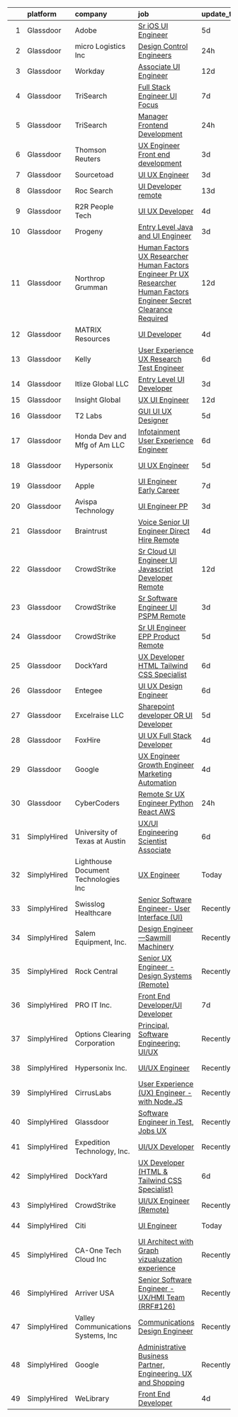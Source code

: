 

|    | platform    | company                              | job                                                                                                                                                                                                                                                                                                                                                                                                                                                                                                                                                                                                                                                                                                                                                                                                                                                                                                                                                                                                                                                                                                                                                                                                                                                                                                                                                                                                                                                                                                                                                                                                 | update_time   | location                |
|---:|:------------|:-------------------------------------|:----------------------------------------------------------------------------------------------------------------------------------------------------------------------------------------------------------------------------------------------------------------------------------------------------------------------------------------------------------------------------------------------------------------------------------------------------------------------------------------------------------------------------------------------------------------------------------------------------------------------------------------------------------------------------------------------------------------------------------------------------------------------------------------------------------------------------------------------------------------------------------------------------------------------------------------------------------------------------------------------------------------------------------------------------------------------------------------------------------------------------------------------------------------------------------------------------------------------------------------------------------------------------------------------------------------------------------------------------------------------------------------------------------------------------------------------------------------------------------------------------------------------------------------------------------------------------------------------------|:--------------|:------------------------|
|  1 | Glassdoor   | Adobe                                | [Sr  iOS UI Engineer](https://www.glassdoor.com/partner/jobListing.htm?pos=120&ao=1136043&s=58&guid=0000018160fc4d959c7288fb786bbc87&src=GD_JOB_AD&t=SR&vt=w&cs=1_5a54b109&cb=1655189557061&jobListingId=1007926872533&jrtk=3-0-1g5gfojeh2gpt001-1g5gfojf4ii0u800-07d2c50e997acb2a-)                                                                                                                                                                                                                                                                                                                                                                                                                                                                                                                                                                                                                                                                                                                                                                                                                                                                                                                                                                                                                                                                                                                                                                                                                                                                                                                | 5d            | New York, NY            |
|  2 | Glassdoor   | micro Logistics Inc                  | [Design Control Engineers](https://www.glassdoor.com/partner/jobListing.htm?pos=101&ao=1110586&s=58&guid=0000018160fc4d959c7288fb786bbc87&src=GD_JOB_AD&t=SR&vt=w&ea=1&cs=1_61446b69&cb=1655189557058&jobListingId=1007936249703&cpc=8192C26A3A55C10B&jrtk=3-0-1g5gfojeh2gpt001-1g5gfojf4ii0u800-dea577491954077f--6NYlbfkN0CB1tmP7rfbaHtYFmPjg1Xv8BJr6DUbyz0HQmM4H563AjxRjcRiypFGSe8ZRIZha4xbFiX9m5V6Uc8aR381850PZF4orliytMWPCpoLOoG1KprzfHw_-ZpSa1O8tnnybZ1lZ6Dd2ETRaeEe7AI6utxR3Q5EnguFf53Daahs97kJanzl0CeWgQAC3YlOqYINRN-j2x0LSakwQ9VNog2nLnDlKxA8FHyRGsPPh1H76uxwDvEg2cVL5Pw2xLqsEA2APHb-M5ibVTI9TTf5tPjQzWIrQnw0i4iZ0x7j5182Jl5QydZ9NTeN8EdSpmILiU5I106FAZV4mz7435OOc4LPU7Ed3eoFmIp0PTjedpNt84KQtGn8C5MUQhAGNPn3Pu-qmiwwiHqFnZ6Z33hJ50GCcYZHXUsAtjSgLypTFYxgKlCtJAJTabCz7Qi-JOraxjuz3o9bgY03HU3DmpfjxicfhnvFJlmv4tmfx9b_FwRW7yYbYaU1FCPClDy9uv8Rsuuy8Sja_PKqGFOwcw%3D%3D)                                                                                                                                                                                                                                                                                                                                                                                                                                                                                                                                                                                                                                                                                                                     | 24h           | Fairfax, VA             |
|  3 | Glassdoor   | Workday                              | [Associate UI Engineer](https://www.glassdoor.com/partner/jobListing.htm?pos=124&ao=1136043&s=58&guid=0000018160fc4d959c7288fb786bbc87&src=GD_JOB_AD&t=SR&vt=w&cs=1_80d6b2d3&cb=1655189557061&jobListingId=1007910410949&jrtk=3-0-1g5gfojeh2gpt001-1g5gfojf4ii0u800-28c461aede8e6e75-)                                                                                                                                                                                                                                                                                                                                                                                                                                                                                                                                                                                                                                                                                                                                                                                                                                                                                                                                                                                                                                                                                                                                                                                                                                                                                                              | 12d           | Pleasanton, CA          |
|  4 | Glassdoor   | TriSearch                            | [Full Stack Engineer UI Focus](https://www.glassdoor.com/partner/jobListing.htm?pos=114&ao=1110586&s=58&guid=0000018160fc4d959c7288fb786bbc87&src=GD_JOB_AD&t=SR&vt=w&ea=1&cs=1_635dff35&cb=1655189557060&jobListingId=1007920946132&cpc=3DB599BF2F4828F0&jrtk=3-0-1g5gfojeh2gpt001-1g5gfojf4ii0u800-08ab6f65b9edd5e1--6NYlbfkN0DJ41dufiW9-_d3VmOZHcpuez4e0Bu4X9T9KlT8_BkKDTCpIQbqk84Vut8YIlTyJcO8Cmwm7bSDlcUohn_HUGxm78kTuw6Mgcf4GibuEiEbg-v6XGgkcZU3dsQm0N1Tn5_MZ-Zgg35P18-ZIOoDr16b1NweHI1J4e-qzJckstFdHns32_8iyphje82oNka7-M7kibiHTqJxfWFp7Yb-TD17fYXwJsBMyEnf-1qmKtAMV7Ax0P2FrUoD5UTelb6D3kK2477DpIfW6qAGlltfNPa7w_DGLJP9Eji8Ytf8vsENQJtKexSx-Xaaik-OAdkrMjVHKxpszJquCVzx9JLvIMUjJWRTNMjFn_IqW07VdX4I3Wtywy0BSqsfZP66cMnHhZj6j97qAqVGAh7XZvXTcWefN8BnHyMn9Bp5GwrdwhOR9gaqjTdzz3cHg2PHoLwhvCugE0igvQ04cyit2eC-qz5dsy_ioJlI5kuwHfmG0hi5_zbgS4pC7ymLw76UVSVicnUwj_R4hdHmabixj-Yr3tZr)                                                                                                                                                                                                                                                                                                                                                                                                                                                                                                                                                                                                                                                                                                             | 7d            | Denver, CO              |
|  5 | Glassdoor   | TriSearch                            | [Manager  Frontend Development](https://www.glassdoor.com/partner/jobListing.htm?pos=113&ao=1110586&s=58&guid=0000018160fc4d959c7288fb786bbc87&src=GD_JOB_AD&t=SR&vt=w&ea=1&cs=1_91c01263&cb=1655189557060&jobListingId=1007936057299&cpc=6193B0C32834B022&jrtk=3-0-1g5gfojeh2gpt001-1g5gfojf4ii0u800-d93e7f1ffe5bffee--6NYlbfkN0DJ41dufiW9-_d3VmOZHcpuez4e0Bu4X9T9KlT8_BkKDTCpIQbqk84Vut8YIlTyJcPn37H-7VwqM5yIKkIDHQhKKOjIhPLawMAIi4aCTweRYaHBp9ZFs3irfb_cQH6dyxeBrIpsN7k2zlpOyV7e_uMFMfwobGm3R12ItfsaFW7llq9Wj-32TAEmM692mJ216T2RclyWWLmDFitZOxpFJcfXiftRaTSvmUzHLCvX2s8x6zYh2jk1f157jrvDfYpgB8POlF42WptPZ7Rboh4LnfHp6olSMHjXEEhMH5R0EaN42wSD5b4NLZdyouWifpEwTldMgPzAsTtj7S9O5Knx76hItLIw1c5GLgyc8o0qge_BUexlrEzRMiDnXLky2jESsXBfyl8vIvt-3Bkidbs9p3Q5OOvAueLoBzkzLmJ-SZ8zP5KiKVkCoL7FDS66XQ0-pWOlPb1I_VUt5fnJMaLVifykmtUovTBAnsNegihoQfMAmhGHi1OjgfL38oz93sy0Wq6fMxUirIAA8mbyBkX-ndjR)                                                                                                                                                                                                                                                                                                                                                                                                                                                                                                                                                                                                                                                                                                            | 24h           | Boston, MA              |
|  6 | Glassdoor   | Thomson Reuters                      | [UX Engineer  Front end development](https://www.glassdoor.com/partner/jobListing.htm?pos=104&ao=1110586&s=58&guid=0000018160fc4d959c7288fb786bbc87&src=GD_JOB_AD&t=SR&vt=w&cs=1_7c2b0a54&cb=1655189557058&jobListingId=1007932442328&cpc=18C9CE28155C17C5&jrtk=3-0-1g5gfojeh2gpt001-1g5gfojf4ii0u800-96e835cbdf2f0097--6NYlbfkN0CjNG0qDFC9vBxfUJnRpXh8fasJ_-3AjV6caG0C4DoAxAHUoOIq08mxEzFn-hfPuay63-ytmH9YcLaxO7hnF_9gBrzbZi_AvyNllB8DvzEPoVd7FYgDaVIlE2SLwxKTH2P7q7G4dkoQLY3HrwcJ_pTpRsLDP-bkMt4Ych7O0fsGUOrcSIh-asPBWx2MJNKjDNOpjZrXpbMnDEwTmbOg8dSrVCr2GrhAJubKqUDZYAts-eM-Yet2dWuNPH3UbJh_h7-_wEBmichbhnTbsPQCLtJlXzeQiN-jAOkzWckyejwhcLA9nkboDrZXv3rzJYH2i4nC9iFV9hMx69tVSz4CJEFoDth1_aEo9cWRyQsR8Fr7TqyTu22jO6CBaS7N5qjhkeJhUXs6roBEQ_RZZ-WnolATk-_NiQy2EAj-7oECdR6w3CJv1u8WRGDpP5ykZ2it2WNUoRQe3XWARuKwCOI8kyvWIVHOb6lOeL4QRgiUCrEbSisBnIzUQA4sy_ptKa0QgPO8JDr78tH4uIo6sUK2-iTJ3KrmGWhqTTDpJdQ5FqnztrSPUgt2Gy_zXKaE5-rczaPwz4kS6wmnAMVRVClmr3Q2TfwGBDc1hLvVA8ooedGlah2c2SMv5XvyHzvyh-uqciDk1qiiKp5Z-p1zAkwScrCebaKRIZeeZ3xKFrvdl1DQcajEwVXNO53f1QjHCjwlG1WgrCInXLNVWIHfspmrQXA0-V2rDKM-seb0fvwBO_yfZPCpHmps-VNmIbaEMzUj3kCYrqoKN_BgvbaTM86XH0G17FXxQ4ov3rSQPKD4NXaKrNMCqXBLDIPrrwiUpY1j57d5Eq0zoyIhie40mXq8oJvbHpqVgGBrEewOQ4_vGlw8ZmDuZqSHRrre7IokcWBvEthf5amp_xUoObH1d2tTx0sBcAeNIvXI8DMzN97ou7rnXDYUGR2WQH_n6DehSoMClI-ajTL75atNHj-t_jqhqy2u6MBDBbtvQhhoSz7mn4pDWLXT8-2JysY-VcCAveC9lPoUhkhIQw5RextuM8HFOYPeUJKtwEY4gjIDA6rzY0POAs7pw9vXccDRqUzV0zvpJzBR7QrkAAcfjUkHmkvUIGA107G_db_7Ee-RTXrAKm20x6x3230H_IHJwfcjiY5dCL8%3D)                                                              | 3d            | Eagan, MN               |
|  7 | Glassdoor   | Sourcetoad                           | [UI UX Engineer](https://www.glassdoor.com/partner/jobListing.htm?pos=105&ao=1110586&s=58&guid=0000018160fc4d959c7288fb786bbc87&src=GD_JOB_AD&t=SR&vt=w&ea=1&cs=1_83c7c0ee&cb=1655189557059&jobListingId=1007931490459&cpc=B101C867B3EF2D75&jrtk=3-0-1g5gfojeh2gpt001-1g5gfojf4ii0u800-e9605d6cf1bdb0e0--6NYlbfkN0CjhlpcIGk8MRrqVEZC62LDhbw9yf8nYsDbPLbnAzWIoGUkWb2Iql-h8BKoz0X82CVgFTD_oTOhf_KXWYll_-KxkIFcjghm_bUPTK3lhFNxT2CclChupkRDOB3x0SlOx8Em8BiRiXbtV5vLyO_iSeX9MycLPthL2obvnIjKhOKK1gu8gi0vQNkGokZPHuV8J14p04IjVlu5aZEnUy9lk_MqbHBxXDL0ncM1q32wY_A9xv2GPFSOPfeo8F5yetsCXCZbPzWgVbUel_HivCP3nBNFG0sLmo08dRIFYvL2WDquLJkZBLw0UX-zciPOtdFZAjaVMH481CFTFYIbJYdYkh_C1oUJZh4BLIWv8Ot7yhXZX3pllouPp_gA4yVZnh_cAe46CEHjyexwrsTO5IOw4fnL7wuS2Xkp3EuD1BnhOS6zBo_RZqbPjodEPcR2KnuXeLkecxU1VPvEm_HMAvPyoJN33TwMFNXSrW5faJSe7O-2NvDTcsQ-Tuzu)                                                                                                                                                                                                                                                                                                                                                                                                                                                                                                                                                                                                                                                                                                                                                           | 3d            | Remote                  |
|  8 | Glassdoor   | Roc Search                           | [UI Developer  remote ](https://www.glassdoor.com/partner/jobListing.htm?pos=119&ao=1110586&s=58&guid=0000018160fc4d959c7288fb786bbc87&src=GD_JOB_AD&t=SR&vt=w&ea=1&cs=1_03ace24c&cb=1655189557061&jobListingId=1007906412335&cpc=3BA4CE39D5B5DEF5&jrtk=3-0-1g5gfojeh2gpt001-1g5gfojf4ii0u800-185c15a5600931cb--6NYlbfkN0CMHfdvImXyhvk82aHanYmk_omNMXOkHedsHncAw9pogZQ8McdVG3ZgtV6D129IFYgFvUfXVCOTcrp9FaRI6TptE167UXEGm9zF7tnfEMB6h9_5TeyXPvBDP_KFpB78VvLDLSBxB8A_7JEqJysISLara1G0QBpXbSGItDUIZChPocjvB_h8MHQui9pYU4dZtoRcNw6S8Zva1p0VOakLSj5BgKxraHC_xSUJRVy_wG8Uxs-MVkyhQ8qPSJjZrsBcUDScJe3plALzLp2b5t93g04Ap8jM7645ON3-3jXAIDBdK20A4-Kf9qMuAvqit_DhuukQp4NYd65qDClZmlUWb6hQe87PjaxoOFzezFB6OJaFpB0BQhPYQ-CncKeaC8o1xr6jqzMa_gmGUo33-tmUdagJq86NiOXatb8zoku1AMf7piZg9vgMEPmLO4kKF9hmoeNSCqkKEIK0qdJ33s_xcaP0-vVkMHLQn0ILJuQZuimutNyFTGggWu1w-N915vWTgeU%3D)                                                                                                                                                                                                                                                                                                                                                                                                                                                                                                                                                                                                                                                                                                                                      | 13d           | Remote                  |
|  9 | Glassdoor   | R2R People Tech                      | [UI UX Developer](https://www.glassdoor.com/partner/jobListing.htm?pos=109&ao=1110586&s=58&guid=0000018160fc4d959c7288fb786bbc87&src=GD_JOB_AD&t=SR&vt=w&ea=1&cs=1_2c4ff5e8&cb=1655189557059&jobListingId=1007928441767&cpc=B101C867B3EF2D75&jrtk=3-0-1g5gfojeh2gpt001-1g5gfojf4ii0u800-a64f1c0697e81dff--6NYlbfkN0BIQ3fopLobe9Zw3y0jDeTRD7oEswvrkq6K7pXABWB9EoiZ8LlEEeIiBRH4Rs3ryvC1GVyCSeRCCjH2Y9FIak1zV7fPLWvX_KIYPkKdtyWOTfzvQUN3e7Me8PUrheLnwgiTAOq_6yfGfU5isjObl6N2_ViZBIG93W5DaxlUsZugdYSOlm_gR2XeuugMsPS_UT1O-BHsMh2KERoX1xcuFuymTSfifd_ledgAi7gCW0s22dYQuui6NeYOoVQOXYkSyKhFc27P3FXNjU3sbbIGW_IcDUbntulRRoLYOX3zXDbJHm3yONCPPTJbEYq1ezA48D2Es1h4-hjnhRmLsFqrewLmSe1rMkTMUO-avRHU0rcJMha12Sr7C_bAob2Xmu3Z2A_XMg0_5C3I-ZHBhfvYW2DSN8Qk0fkL9CnJA6lWxx9dxELNbRdgT0v106qfnRJv3klKGLW7uy0Nqk50YB6w8hYxtQacl0jEBz6tJ409XyLwwY6m2MypSviq)                                                                                                                                                                                                                                                                                                                                                                                                                                                                                                                                                                                                                                                                                                                                                          | 4d            | Renton, WA              |
| 10 | Glassdoor   | Progeny                              | [Entry Level Java and UI Engineer](https://www.glassdoor.com/partner/jobListing.htm?pos=125&ao=1136043&s=58&guid=0000018160fc4d959c7288fb786bbc87&src=GD_JOB_AD&t=SR&vt=w&cs=1_a090fd81&cb=1655189557061&jobListingId=1007932198898&jrtk=3-0-1g5gfojeh2gpt001-1g5gfojf4ii0u800-6a4d0cc6609eef3f-)                                                                                                                                                                                                                                                                                                                                                                                                                                                                                                                                                                                                                                                                                                                                                                                                                                                                                                                                                                                                                                                                                                                                                                                                                                                                                                   | 3d            | Manassas, VA            |
| 11 | Glassdoor   | Northrop Grumman                     | [Human Factors UX Researcher Human Factors Engineer Pr  UX Researcher  Human Factors Engineer   Secret Clearance Required](https://www.glassdoor.com/partner/jobListing.htm?pos=103&ao=1110586&s=58&guid=0000018160fc4d959c7288fb786bbc87&src=GD_JOB_AD&t=SR&vt=w&cs=1_6b7aab2c&cb=1655189557058&jobListingId=1007910459379&cpc=8D52E76475A7E842&jrtk=3-0-1g5gfojeh2gpt001-1g5gfojf4ii0u800-fb156862a9ddd014--6NYlbfkN0DPf8Tf_oakpB62WadId2dzQiWExtALTi0lpCM--zHBL1trAzPQuAwgyDf_-NiZch3m1iJi7LpIygOMpLvRxCFjoKaVcCcDDTQj2gWHZHRFIMfPwGnzTYIC2nknnCN-0BMrUsbz-8PyB9AUJLFDHGE81iP5Umhi1OjcsuBjGaU2WHckf6niFYrVLNkWPP5_kdlieWVk7-AnwGW0HGK__eovtsuzIiMqe1weiVbftrDb_FLwtcQA5uSmEW4z7D6EQvT6YRtzpFDL1NkGlGJlnBCUoGIg8lDrb4Qk67iSB3f-EPZr_Q9GbDUcxe5ZGogeKFqQE-YfTHwUyssUZYJx3gqHykYKf8JFiwMYjPKnIOYoUFdpn-QUgqHqfNgyI7evAzX-Ny47-GeHGwaMPRVp-b7fBJyNlcB_X8e-I0dlRAz7SHhI26gR-_sWKfIH84ZVSAXzwRNBuT5oaQm10hfL2bbNrhaNftLU6sElMTAJ1Hhq4pV6oFv38Ad1LRVp5xz6UlVcKLD0VonylckC4tFGlJQynQUiqt7PA4jhwY5FEbnrlN3Y57A9B8W_n_lyS5gt4IZ7IxIEaRF2uBkscGfpNsT3e7ErX5kJ083NLgpHu4Hdt0cak-OsESrM0bzd2-n-23D6UJ0O4QTOMNAGhKan-ALorYQi8qaU15d-xHhPUVgvoP0sXfprcnctI4khSfr_qwF_z_VvkCe3u-4jjL49ZZxSbRHqCKTKmAUppJDxDzgRBvQjURS8srh6ukflEG1UkyI6tDBslGsNBDtkXz1ZRAl6z73pSYwGpLRje0d1I0TifBpkUwJKmeTTiwuIyDhJ2hIr7-AWrawneoZT-WBXOfA0uje2vkg2um7DRCOogJyxDwAgWjbaSFQK4EB4L-lOKmGg-fFf0wMgEi9ERzqjTqcBCIree2Csuz8-I2qwEn9kDJdT8DFkWiV0P-RUk-hZycizQ8e2pBVR-0HY6BdJ2CsN7GEaJHLIvYejO-Ejsh2ZOnAUz-lgKOAny5Ed2XQw4MoWMo6PtOQb7PT_JOTwrg5Od-DnFC9tW2FoYK8LxxWiAEpNst4pcy-UqjFZSdXSeDM%3D)                                        | 12d           | Colorado Springs, CO    |
| 12 | Glassdoor   | MATRIX Resources                     | [UI Developer](https://www.glassdoor.com/partner/jobListing.htm?pos=117&ao=1110586&s=58&guid=0000018160fc4d959c7288fb786bbc87&src=GD_JOB_AD&t=SR&vt=w&ea=1&cs=1_cf164f91&cb=1655189557061&jobListingId=1007930141391&cpc=56C4EA4A1A191A49&jrtk=3-0-1g5gfojeh2gpt001-1g5gfojf4ii0u800-26903aa9182ecd7e--6NYlbfkN0De5ppvndiyxA0pMSLQzOe_j9Mra0KF_8EhxTxOKXtZIfhM20E97mGJ6rqAxbACvL-JIAZN6DyKEyedKn7i-uAHt5mJKJYRG3dJFB2cAEKtj6f2eVmsXRnstbc7lnqgj53vmtvzNF2VJCov59c206Bx5XknCgMLBJjCRC9j7iLnwEhMhuD2lpid8zfJ-bnwZcogYCLoIh4gUs0f_XRE7NGzCGf26NK2jYfDWqB1YbThU-prr8BC6UD6qEr0PhQULz_k_9iXeTNZ-EAhpl7-01diW7hDn4YCbCpaMazc48ZES2DICOktbFGQ4oPXowB371g1ban7jauGMgWQfTi85v8ywInwKs85N3EVa1H5B2Cmuhi3zTkRLFvyoC3V40NQp3eDICkk3olXuBebPdPJAm5wGQvY1etF_ISewJ5pZXAjNj6fL9RNJsrlut5iyalNqPqwIIof6l3FCzHsPZWjAFIkxq8ni8r0QsYxoRDcY5-vRWyjCyASp90Nzp0pv-LlSZAdHu0PkNnJNxhk5WNQoB-pF_Jcx9NHJFsY3GAONlw5BQ%3D%3D)                                                                                                                                                                                                                                                                                                                                                                                                                                                                                                                                                                                                                                                                                                 | 4d            | Summit, NJ              |
| 13 | Glassdoor   | Kelly                                | [User Experience  UX  Research   Test Engineer](https://www.glassdoor.com/partner/jobListing.htm?pos=106&ao=1110586&s=58&guid=0000018160fc4d959c7288fb786bbc87&src=GD_JOB_AD&t=SR&vt=w&cs=1_82903dbe&cb=1655189557059&jobListingId=1007922713309&cpc=9952A63AB06E78AD&jrtk=3-0-1g5gfojeh2gpt001-1g5gfojf4ii0u800-ff6d243a5df4a75e--6NYlbfkN0D6qFSVCaa8tXn-rJ3OcXif2lPyFmwsE2iZBGE4YLg1gz3DzxANTQL2R188vJaRnadl-u7Zjt18guTPCjKCOTWswdsREdAUlwsBLGUPnx4cUQ_FQv5Joc60j12w77FF9uyYKhIpB1PF9ZErYG0lBRA2DrjPtHor5-Y1ZZ8NTNDye0-TJuQiIWHNJFoYA12r7QsHDzlEtqm-R6vSo-y8j3oaqmp676yHF-7aHbumEbY9Qm5Oh8h39E4SwCEzTInIjnBIseuNQvqcgAoBYRTahR9ERAkjHcrp7_Q4h6uouExhpmXgUlLCtk6Yw7ZjpI2upI8SHm_obhfabv1NpM-J8nCLEts6mkWWFsHmroDcy5rKR0WKdNC09tf7AEGLGBeQL7SjycgE6QfO79aywGbahT5e35Y0Gb72LpUcqTm86XgX9t9jTNrbbFBmhU9Ti69U30o_A1Rygd4i1N2tHbc_efCzuE1oA490H-ny3C9MO1Y2Qfc0Na-Qsjy5GH2q6QuReNLLfLmtCfjj3fYrIocwhIP5Wlqprlue64fgOjegxpnm65Qcg9H2AMgo1dybsSuSmIYmgWIv46zNo-e1aihYlGXrwhBVMhTDaa85dBzbrcLpqSUN4gkVlsQ82YCVfh7B_I9Gfy7yB4DAJipGr3OK36e9ZhEscQ5DtbUH8ou_f4hBTdTDnyNsDQi6EBnr4rYw_zRG0LI1KrpTsz7Lk2A0jUr8nb5jfO9cDT-RYE6i1FKVzd0Q9g7zoJUzJJWPHdy0F1HiRZdv0ijO81uuSiwKA9frU1qECxB5jL6bRf5U8ypGiYZWZPus0ru9a7ExvZF3Jia6KiVtSING7yzJ4i2UPfEDCK1Tk9rltR4cNyVU1QwscoSkQXuJTeVM9Dua5tmf5GUva5bmhhlwGoeP1DMSoTWwJyXMBUVDxBAy3UZzvxFRV69KQ5z9P7HyZzHf7pP2EaDhgq4fEkUz7GiKLsdxNxwPJwyldnck7_ivr6zqMZFijD2AHEPIV9WIzN2FCFFZqHlElwEB4WrVeai95wu322cbtn18Fa_5CpIkPpYX254kLcd8HpREzix7NsyAe2yz7Nqq7iCG68nTh5XhnIy1CVW3aedoBOIoho5vNF8SjalVtTO9LcR85vCllk65Qf3wJ1IyYJTBsft6DSRZdWgxDxXKArg_fV10VZU9uMbcw8tykAjuqOiVZWjn) | 6d            | Farmington Hills, MI    |
| 14 | Glassdoor   | Itlize Global LLC                    | [Entry Level UI Developer](https://www.glassdoor.com/partner/jobListing.htm?pos=110&ao=1110586&s=58&guid=0000018160fc4d959c7288fb786bbc87&src=GD_JOB_AD&t=SR&vt=w&ea=1&cs=1_25eb32d6&cb=1655189557060&jobListingId=1007932064438&cpc=F41FEAB56D215062&jrtk=3-0-1g5gfojeh2gpt001-1g5gfojf4ii0u800-51b753b173ca2cf1--6NYlbfkN0AxomhOT3NXPBAGIRcDiNRar1b1C33LuyoH_GOti41F1-DU8TCJZzWgo_OZ6g1DpVb2pf1KmNFTb5lpmRIxnKRQtOTrIo1w8Nb7HCbYmKtJ2ui2m_xFVkll9yxV-2oNI53_Dc9ENOv_A-u6gDR_OeRsNcerd_OyVfqHoZgoCtETY6W3hrz3fQuZkjkoZtyLF2eJCMfpREA8ODbrAC2djIp1-mE3M1OnaSmf1FyucUXefROoZ_xCI3e5xO3CDqzrANKB8yZmSRzWmg_ZBiqC9R8vrxA0rXCfIPkdeotDLAHbKMN6DRxN0KTEh5dVxbjMEfi6LVpN_3VL1ulhgzp7EHrggpg9ie38xekgRx3aEolJPzmUYOe7pVxmN3k6tcgWtMt58RWsTt9OoLu5kGomK0JSC5b-WV4ZpjHwyqb3X7QLKkc1-hsl9sKEw2zNhlltekXhZhV_w6T-nkgJg564eYSpmYI7bGrY_bezY0EzVVe2VhwGa4RJ_9p4vGD7ivN8h8PgJKWMKMxqBg%3D%3D)                                                                                                                                                                                                                                                                                                                                                                                                                                                                                                                                                                                                                                                                                                                     | 3d            | Piscataway, NJ          |
| 15 | Glassdoor   | Insight Global                       | [UX UI Engineer](https://www.glassdoor.com/partner/jobListing.htm?pos=115&ao=1110586&s=58&guid=0000018160fc4d959c7288fb786bbc87&src=GD_JOB_AD&t=SR&vt=w&ea=1&cs=1_fc0a5a71&cb=1655189557061&jobListingId=1007910244770&cpc=334ABAF5D42DC775&jrtk=3-0-1g5gfojeh2gpt001-1g5gfojf4ii0u800-afed4282e819902b--6NYlbfkN0BKkHZu3wF05EeDimN_p6sYpKCMArvwa95YdH7UpkaBCi52Bcb3JNt3QpXU1JGZrLTy642Z8new5ghnGc6JhbwAy3wuykZPgjfusX9rIC8pPltd09bKgrKX1vpPYP_8idp-qZQRLTSYYBFxoIqmKWN9OX4KCaEp2vMOlGfLX4-MRrZtNYM0XU_YTOJnIEOkXsNzwZDUOvXuEtOtjfrFX3WwXjphZ0q97tN_q9KGVbSBoFnObrvVqEtMmu8cApxaL2xdtyiSRvOckK4VDMjy32_OXt2OTsXiQ0Alj9veJFYBaoOlenIWmK6pYb_El4w1NzhqEJiSjMvYknIUzZfiBYnxoi7Ah_4nu2HXqWc8t-DlzJHpiMRdyWDyeEY7yv7hfjXQsUC_qSh6y5zL-hep1rHfZb4s2SIDYZynZlTbwCiIfeDLTfpWJ0QEywH4wJuK7kVmCrFni6TtOFqdFcaEKldZ5pcSurSyxtZNGXSrLP8SWj4WaSq8wpFxyBuOICenQX4%3D)                                                                                                                                                                                                                                                                                                                                                                                                                                                                                                                                                                                                                                                                                                                                             | 12d           | Remote                  |
| 16 | Glassdoor   | T2 Labs                              | [GUI UI UX Designer](https://www.glassdoor.com/partner/jobListing.htm?pos=107&ao=1110586&s=58&guid=0000018160fc4d959c7288fb786bbc87&src=GD_JOB_AD&t=SR&vt=w&ea=1&cs=1_e208cbf0&cb=1655189557059&jobListingId=1007927015310&cpc=4F748F1840550ABC&jrtk=3-0-1g5gfojeh2gpt001-1g5gfojf4ii0u800-88fdad46afa941a8--6NYlbfkN0D2W1O6DpjgqM5t-Ytd4rWfN7zm7KgZNT6v4xi380-TNoafG_tUEkKvJdXorb6VoYSE6sjVX1kUCkmsNuH6WCf5kO5Gs5uD9UVjt-nV7YkXjbodDSuQRyGQsosBRGhih3WcdfQltN15nJROO-E6KuzdoSIxQvmOdLaL6hSdVz9Aa1WRUbnTPubpWb-OPiRXltzuWcPyg_CgIfoY8JAOVdidkL-PDV2PwXLQG5LK7mhs9XlMZxswD-5WlZJGJBVEYjovdPaMlsBQpFt-zwa6fZRXuXptFjH6RLVFHpmubMcfWCaR8zDF7_WYfFT3LtKoqYuu0Rjysm2B24LLgOc3pXhE1CKg3OzlUROusLjoJ6tvQCyS8hUXV13LQbgAv_VSHELrrjMgziQzetSmSq-k4TPHErEt2lB_6mM1IrduYyhidCY-wndp8BNHRZkiagWR3CpL0OxdjQvBIzIwX_lagkz5)                                                                                                                                                                                                                                                                                                                                                                                                                                                                                                                                                                                                                                                                                                                                                                                       | 5d            | Remote                  |
| 17 | Glassdoor   | Honda Dev  and Mfg of Am  LLC        | [Infotainment User Experience Engineer](https://www.glassdoor.com/partner/jobListing.htm?pos=128&ao=1136043&s=58&guid=0000018160fc4d959c7288fb786bbc87&src=GD_JOB_AD&t=SR&vt=w&cs=1_82ff4f09&cb=1655189557061&jobListingId=1007923787559&jrtk=3-0-1g5gfojeh2gpt001-1g5gfojf4ii0u800-2443957a31d3f2e9-)                                                                                                                                                                                                                                                                                                                                                                                                                                                                                                                                                                                                                                                                                                                                                                                                                                                                                                                                                                                                                                                                                                                                                                                                                                                                                              | 6d            | Ohio                    |
| 18 | Glassdoor   | Hypersonix                           | [UI UX Engineer](https://www.glassdoor.com/partner/jobListing.htm?pos=123&ao=1136043&s=58&guid=0000018160fc4d959c7288fb786bbc87&src=GD_JOB_AD&t=SR&vt=w&cs=1_06ee166b&cb=1655189557061&jobListingId=1007925648024&jrtk=3-0-1g5gfojeh2gpt001-1g5gfojf4ii0u800-d41ccc350bdabd3f-)                                                                                                                                                                                                                                                                                                                                                                                                                                                                                                                                                                                                                                                                                                                                                                                                                                                                                                                                                                                                                                                                                                                                                                                                                                                                                                                     | 5d            | San Jose, CA            |
| 19 | Glassdoor   | Apple                                | [UI Engineer  Early Career ](https://www.glassdoor.com/partner/jobListing.htm?pos=108&ao=1110586&s=58&guid=0000018160fc4d959c7288fb786bbc87&src=GD_JOB_AD&t=SR&vt=w&cs=1_affc6b8a&cb=1655189557059&jobListingId=1007920183732&cpc=AC285F3A3ECA6BB0&jrtk=3-0-1g5gfojeh2gpt001-1g5gfojf4ii0u800-f05fad4a5c8a0a6b--6NYlbfkN0BvKrLyj5gPmtZO9T8euul8TCxuuKNOtzRJOomxnwSEodTz2Bc-sPZlADHp0xxmf8VEua5gx5degP5IAWOqCS2GOZGXDVL7LW2CpD1-C6eJ77pVFZbsmCAiDkWa_KsABkg_oeyg1QkserPgsrGgtWZOl8a0GPi-tfPYBEl-35SCtHfz3EYVEMgW3GxCKxn8w3aRaxeNcW-lMKRr866nsmoOI7nsgwUAEWa13w4DBB4bY-LmCReWCKpVpzdoOE2gmj7F0VRWhT2a2A-gsB_Pdpr8UtbfWtmSbyUCrGj8WRN-aAxJWOB-GrqnWIMJ4yGsQgh6zuQ4VK3CWHOfOHXsVEVtREvBXhrFwO_1y3V731I6Hqph4K5hv3GnX2Ua8tPsa_omcridOb1kP-aFxz75jigmhSW-abfcx3J-zUdR6YbDI_EFI5g-BJ2WIJbo_-lA3PD1sU9BCt9G5Kk12JRXloOw2Ru8HhZiVo8MsxYh-zrgoFZcBF62tQn0v13xSt5mtShVGv6C4EiOXWernavMoegvpAGHjEcn5mfuaoQc8UpdEPW-4AvwUBSoCqqVtHIKXs4wFBL_HwFj1NN6OG2H-mSyYzoffwpsHodz6VXIwjt-wdSGFNF6aUNRdTUVl8doXdWFWa1_wtTcwv_3K3wJJC6Afe7BHs-5Fw2tVnr2-zLKKijj3gW978uRmDt1BdztUdNATA-RgqyGZgG3Pe4LPp9tN1YFTR1tiaN5fJIsxtKiN3zbJIfQLm93Zbe1RqUrf00vC6c1KMtDxqZL98q0dyZ1Saw1mGms_S-Nr-yplPfWoUMBAF6v-NNCjPNL789rHyDKaHg4B4I9a1xB2-PPFgx8KHV_QEIjY5WCH_pIRAksLjpFw88m1LuNl0ey1OtY-uopXvsXsiWaibi8Y8k16AVeE2zHuK0NpebMIU4uRrgq8ItxzEzUcZ1-ujJKgxxy-kOQiEyoZI8hEw%3D%3D)                                                                                                                                                                                                                                                        | 7d            | Austin, TX              |
| 20 | Glassdoor   | Avispa Technology                    | [UI Engineer  PP](https://www.glassdoor.com/partner/jobListing.htm?pos=102&ao=1110586&s=58&guid=0000018160fc4d959c7288fb786bbc87&src=GD_JOB_AD&t=SR&vt=w&ea=1&cs=1_f1036479&cb=1655189557059&jobListingId=1007932631574&cpc=31763034DC79FFE4&jrtk=3-0-1g5gfojeh2gpt001-1g5gfojf4ii0u800-5ad7c47ded807920--6NYlbfkN0Dj2d0qKPEJP0fpBViK7V-TZwXvjpwqshPgAnSSx4qW-KrhPkyDM9HZpLSjbx7r2sg-xlWNeDVdDCvSjKRcXx8-kxYUsUcT36g2zbQnPQQqXIxXoCGuuHE0P0L5UkWfyItA2fJ3wYTeMeAKE4UYMUC6JWAyia59DBcYVmxZd-Q6klcAD0Toz9M3gJ5Lmfzv_RYVhNVgz9adT1cLCZYUcsoYutM2m5D8xw7NSwuLLoyH8pkBWU9aiCr7abmhvuVcyIyWLlzPTg06CXqweBE3czjqTrWKZj2_vUOVnn0TY4rz54ySKG4f5aAkHcPyGD93_A-jqKOTTpbxqnYw1zdALdF_PPiIwFYhUcY4HftuhCm7fZ0oGFxN1itgScsruxxSVONUCHytvQfBryEbknCLOM95unAPgoEXWIvnkNg96dkPt7axGc-pnnHcfnrPwHQv4kdC_Z-VyerjBMDqWtNSHEh2dbjmVCk_Ir8%3D)                                                                                                                                                                                                                                                                                                                                                                                                                                                                                                                                                                                                                                                                                                                                                                            | 3d            | Sunnyvale, CA           |
| 21 | Glassdoor   | Braintrust                           | [Voice   Senior UI Engineer   Direct Hire  Remote ](https://www.glassdoor.com/partner/jobListing.htm?pos=112&ao=1110586&s=58&guid=0000018160fc4d959c7288fb786bbc87&src=GD_JOB_AD&t=SR&vt=w&ea=1&cs=1_398ebab7&cb=1655189557060&jobListingId=1007930630780&cpc=AC285F3A3ECA6BB0&jrtk=3-0-1g5gfojeh2gpt001-1g5gfojf4ii0u800-de5a796fb6e87424--6NYlbfkN0AL3dVr72y2kzw2kaN2Ho5i09lACUMjYeOySpm2U6Kfan0Q5GkZVGCHxlsApy2F534Wf1C7c2ak8AxdgA_6xw7nIIgyVpADOksDSVkSLe1LCcz-obG3-cX_Yu1GuQE5jYTDkEQu0MExhCXus-6JdRxsp8Q6TRF1ympNU0fmk87VCVcuj-ng1k1H8YoxDc--zaqdPa0PLHG-QugYNt2CD-_KHGhl_jhvltCfvzLI2MXxVQaDkCp5gvXP3xwHhkYh7EFCNganSxKMcmZWoY4aED_z9YkaBFDL1ogiI52uoAQeZDUnvNoucPWMAivaosphNsM-3K9YArXKx3WNdDN4M0h07Z-90pSk7R_-t3BdEmLfa01kAYtQ5ljIcy-gyEMnolXqgn5B508PdDa1iF2saLUY92RzVWrvKz6Jxcl_A9JDPF4kV9DwjXiFX0swGWr5riKoV6_GHWDl8Hfn0hU2r0vC9PS_pJbSsynWcH5WK3eNO8OiDlklAGO5pP7Uu14RZ9eG6oOw6A12JmIxHwOVSu3TCMXNXSwVy-Q-dGfvDAXEuPJg8HDmxmlDzQVy0eY2qArR8wsDnYQRN-WA_yH-rkmaZ3HRMBB9kD74_18Wzbwa_hywLr_H040o670coxwVdErqTxwmgfkdBJyyvIIODmtXP49vkfOTV3iVsMlTeVIL_S80dPOSiTY1qpk1pLUUH51q6xLtnpNA07vLiEH1oTVdN0bbz-LbpzUHVoQ2wTj3q50DGo-TFXS8g4DN6vXSXLEouYn60cu0TvxIb60iM3Xl)                                                                                                                                                                                                                                                                                                                                                                                                                        | 4d            | San Francisco, CA       |
| 22 | Glassdoor   | CrowdStrike                          | [Sr  Cloud  UI  Engineer   UI Javascript Developer  Remote ](https://www.glassdoor.com/partner/jobListing.htm?pos=121&ao=1136043&s=58&guid=0000018160fc4d959c7288fb786bbc87&src=GD_JOB_AD&t=SR&vt=w&cs=1_27b47ee6&cb=1655189557061&jobListingId=1007910806263&jrtk=3-0-1g5gfojeh2gpt001-1g5gfojf4ii0u800-5c8e25ff511f37f2-)                                                                                                                                                                                                                                                                                                                                                                                                                                                                                                                                                                                                                                                                                                                                                                                                                                                                                                                                                                                                                                                                                                                                                                                                                                                                         | 12d           | Remote                  |
| 23 | Glassdoor   | CrowdStrike                          | [Sr  Software Engineer UI   PSPM  Remote ](https://www.glassdoor.com/partner/jobListing.htm?pos=129&ao=1136043&s=58&guid=0000018160fc4d959c7288fb786bbc87&src=GD_JOB_AD&t=SR&vt=w&cs=1_0a1cc9dc&cb=1655189557061&jobListingId=1007931259817&jrtk=3-0-1g5gfojeh2gpt001-1g5gfojf4ii0u800-9556604809c6e134-)                                                                                                                                                                                                                                                                                                                                                                                                                                                                                                                                                                                                                                                                                                                                                                                                                                                                                                                                                                                                                                                                                                                                                                                                                                                                                           | 3d            | Remote                  |
| 24 | Glassdoor   | CrowdStrike                          | [Sr  UI Engineer  EPP Product  Remote ](https://www.glassdoor.com/partner/jobListing.htm?pos=122&ao=1136043&s=58&guid=0000018160fc4d959c7288fb786bbc87&src=GD_JOB_AD&t=SR&vt=w&cs=1_9a6c9b1a&cb=1655189557061&jobListingId=1007925767478&jrtk=3-0-1g5gfojeh2gpt001-1g5gfojf4ii0u800-8257d833dccdc39d-)                                                                                                                                                                                                                                                                                                                                                                                                                                                                                                                                                                                                                                                                                                                                                                                                                                                                                                                                                                                                                                                                                                                                                                                                                                                                                              | 5d            | Remote                  |
| 25 | Glassdoor   | DockYard                             | [UX Developer  HTML   Tailwind CSS Specialist ](https://www.glassdoor.com/partner/jobListing.htm?pos=130&ao=1136043&s=58&guid=0000018160fc4d959c7288fb786bbc87&src=GD_JOB_AD&t=SR&vt=w&ea=1&cs=1_328795e9&cb=1655189557062&jobListingId=1007924714041&jrtk=3-0-1g5gfojeh2gpt001-1g5gfojf4ii0u800-f5eff575b8d6baa9-)                                                                                                                                                                                                                                                                                                                                                                                                                                                                                                                                                                                                                                                                                                                                                                                                                                                                                                                                                                                                                                                                                                                                                                                                                                                                                 | 6d            | Remote                  |
| 26 | Glassdoor   | Entegee                              | [UI UX Design Engineer](https://www.glassdoor.com/partner/jobListing.htm?pos=116&ao=1110586&s=58&guid=0000018160fc4d959c7288fb786bbc87&src=GD_JOB_AD&t=SR&vt=w&ea=1&cs=1_37ac30f9&cb=1655189557061&jobListingId=1007924606588&cpc=F41FEAB56D215062&jrtk=3-0-1g5gfojeh2gpt001-1g5gfojf4ii0u800-84bd8049269cf0c6--6NYlbfkN0D6OzZjpD_hbicRkMZwNNvvxSeL23iIfvaC4EytleQ8zDIpz0YQ5KbISa7_Zvw6kCxRUHhNfmMrfXU9BT9DxKWh0TiMsPYnkFKErzYCHqpEqiCD-Kw5aA4AMJZMIRNl_2WsaUSRZljQBpej4PabDc-pqNpn4luw62YAxjBVT4MLTitn6gZEX_jlH0d7VcYarhMhT5w1DtK_v0Otl6iEy4n3HVOXMLLXLpUZa3b8WYu39GAhp2YfWXeMFdImeTXeDIC5bS4hh14-v2Ir_9lZGCwaUfkfmI5AaEyXQPt_9TH0bV96idCA_hSnm_soKMoDGiEfOi8RI98YCxZYmZdfHAQ8PNk0Hs7cXxctE1IRfWpTGhIY4PmhgYnA-9-OLG7jKZXhkkKOgUT3u05pwGwY72RMFhBAo5wbXmb19H1eHLneOpVsekoaJq8qiDg-D4iXtAnK-ayoAZ5EId18I3YvukQZT--t2tKVXdna2YXz5R3uJGrVaaDQ-pbjsmfsL7O0Svmctjby9lGHzg%3D%3D)                                                                                                                                                                                                                                                                                                                                                                                                                                                                                                                                                                                                                                                                                                                        | 6d            | Gardena, CA             |
| 27 | Glassdoor   | Excelraise  LLC                      | [Sharepoint developer OR UI Developer](https://www.glassdoor.com/partner/jobListing.htm?pos=126&ao=1136043&s=58&guid=0000018160fc4d959c7288fb786bbc87&src=GD_JOB_AD&t=SR&vt=w&cs=1_e6ff84d6&cb=1655189557061&jobListingId=1007926605792&jrtk=3-0-1g5gfojeh2gpt001-1g5gfojf4ii0u800-2fd77c78670284fa-)                                                                                                                                                                                                                                                                                                                                                                                                                                                                                                                                                                                                                                                                                                                                                                                                                                                                                                                                                                                                                                                                                                                                                                                                                                                                                               | 5d            | Raleigh, NC             |
| 28 | Glassdoor   | FoxHire                              | [UI UX Full Stack Developer](https://www.glassdoor.com/partner/jobListing.htm?pos=111&ao=1110586&s=58&guid=0000018160fc4d959c7288fb786bbc87&src=GD_JOB_AD&t=SR&vt=w&ea=1&cs=1_e9079608&cb=1655189557060&jobListingId=1007930059852&cpc=B101C867B3EF2D75&jrtk=3-0-1g5gfojeh2gpt001-1g5gfojf4ii0u800-b945f55e0f1f78c8--6NYlbfkN0DUjDBMJbVKUEloq0Tw0wqWSuj0HAsZx1qnIdiKWpix7kcluEblVukZvnMhw4mYPIXfeHJzvwk0DReyiDip5mqWNIoCjFBfLh6aAIWCY4GXgSXzD_6YPfiduEIlTpIzdEeCyh5lq86yaMOVzqNDXMr2PR09KzqUiH5DXYgLKwVyXXUrBxbu1pawcBEvBrIKGDqRKvg64wwbDmBcB4Ty5vTAyGPJd8CxLR0rXtn3dfRhJtSvUPT5QM6Vt_jUyDWQPxSE6LUvfX8YvOntZl6plMfJg-ncKp97dMxaPzBsEVOYI7QgLVaIWjAhxVrDWFMYCh1Vks1KzG_4RSDSubugllrH_2oFf-b6rvYx1QV1NrvVYBTCXgpFS3awxV9gxp7AoTvMaph_bvAaMo7X7YIoFy5iAtmXmSKAzwG-QrLYiIs7O03m4FPO2jDuBxRCdlAoOxyfGkeGIDSZQfVwa33YyhxDrEAW8K57VE4cfqQjVjY8tvTYQYSgsGndcuESu6gKwk1oPNy03mnkiEsB1cAloVlqW3Fo9OqYjLE%3D)                                                                                                                                                                                                                                                                                                                                                                                                                                                                                                                                                                                                                                                                                                 | 4d            | Remote                  |
| 29 | Glassdoor   | Google                               | [UX Engineer  Growth Engineer  Marketing Automation](https://www.glassdoor.com/partner/jobListing.htm?pos=127&ao=1136043&s=58&guid=0000018160fc4d959c7288fb786bbc87&src=GD_JOB_AD&t=SR&vt=w&cs=1_17793ade&cb=1655189557061&jobListingId=1007929597492&jrtk=3-0-1g5gfojeh2gpt001-1g5gfojf4ii0u800-6425e6313e03a25c-)                                                                                                                                                                                                                                                                                                                                                                                                                                                                                                                                                                                                                                                                                                                                                                                                                                                                                                                                                                                                                                                                                                                                                                                                                                                                                 | 4d            | New York, NY            |
| 30 | Glassdoor   | CyberCoders                          | [Remote  Sr  UX Engineer  Python  React  AWS](https://www.glassdoor.com/partner/jobListing.htm?pos=118&ao=1110586&s=58&guid=0000018160fc4d959c7288fb786bbc87&src=GD_JOB_AD&t=SR&vt=w&ea=1&cs=1_cf835b9f&cb=1655189557061&jobListingId=1007937431724&cpc=FB7E4A1762AE5BEC&jrtk=3-0-1g5gfojeh2gpt001-1g5gfojf4ii0u800-77afc7c4cc889180--6NYlbfkN0CpFJQzrgRR8WqXWK1qKKEqALWJw739KlKqr2H-MSI4eoBlI4EFrmor2FYZMP3muM3ACDPjS0owVNdYclTRdFa4BP_bmOPpKcDxC2WEyCP669ootnby0pu4ZLO3oKanGHOaB78q9FAEyccUj2gYTCNb2oxZ-CArUbLcw9wHu3Sj0DAQiOwKH4Bqaio8uOeF4MOev1ntrgrO_rIFK3Os0CU6yIBu-MFk490r2OnDNik52GycOa7_pWIA2BL8JvaaLtC2Jqps-FxP7dHI0ol2FGJjuEiUi8Y8gegNyMrZlaIxDk1qy94IqxiiNqe9eXOsYsyIIV_RsAZKBp7slnwKwaf9NRjiYXvvLPe-kg0NJijVwytHfgTh_XsVP03IUSq8VQNqwCN027r03VETlsYaz_Bt5fcFd-FUWeZnUrUC5VFB7mlCfdrDqez4sKkW-03xbnpfJo2wioMl05hIjyqbpLFhuFetkzirnVR5O3bEfm298oPd0r8LgEM1eK2Fy-rA7mmogxFliGykxjQXMMuRyfqQPksz6Ufz9cPaCQ23VgUdiNiW1kJFjq5-qHdQ7bDpoxgs8bbL_dBD7g9sUgqhVoyYqLYfXF4RoWSY_Ss8mN2_u-CG4lXvNmh5EhS02TYAX2HyDJE1FGzlGvkfMTysoA4mz0xUGW8vuVNpbRexlAsDcpQVfdmSYgGqgpSZZi0jqzpBtuOaq6DS3lNs8c4vOph9G7WIdraSe4nzTr52Zs1fwvkov_R7G4XpXPTz6ol4l08nr6F4UBRRU2d4XaKNIUMurFxc-zyNqcl5h3BkudbGWR-a5cBZ9r_wuqKOQkt5JzPj5m-An8mHrkCBNNPga4IgeWLTPKfl6EgS08OyAOh_TdpimifIpmZA2C_WTSmdArUwmHi2dtAEOS2unnK8WuQzGpkkQ34gOq_rPzbLyxsxt3xuVkOd66sgp86UEccz0NzE5SVjZ_srVD_7RoJb9xc3Sz-joY_NWgjjNikguwGa16eZn1Q3Igtln_Dl6Qy28Cexx9H0Zi5igg%3D%3D)                                                                                                                                                                  | 24h           | Miami, FL               |
| 31 | SimplyHired | University of Texas at Austin        | [UX/UI Engineering Scientist Associate](https://www.simplyhired.com/job/vk2Fvi4w17wdH2-nK679LwXQ2SdfFEX4niEaVjluRVOehf99C_HIzw?q=ux+engineer)                                                                                                                                                                                                                                                                                                                                                                                                                                                                                                                                                                                                                                                                                                                                                                                                                                                                                                                                                                                                                                                                                                                                                                                                                                                                                                                                                                                                                                                       | 6d            | Austin, TX              |
| 32 | SimplyHired | Lighthouse Document Technologies Inc | [UX Engineer](https://www.simplyhired.com/job/TKE0pyWlcP3k9aKs-9k7sdG9-eNh4L44mavhCxPGUDsILrazyZ4RIw?q=ux+engineer)                                                                                                                                                                                                                                                                                                                                                                                                                                                                                                                                                                                                                                                                                                                                                                                                                                                                                                                                                                                                                                                                                                                                                                                                                                                                                                                                                                                                                                                                                 | Today         | Remote                  |
| 33 | SimplyHired | Swisslog Healthcare                  | [Senior Software Engineer- User Interface (UI)](https://www.simplyhired.com/job/7nt1ksk-Ha5ItAnltLnHppCWnxxyCcdig24KFaATxLknQLMKo3TzOg?q=ux+engineer)                                                                                                                                                                                                                                                                                                                                                                                                                                                                                                                                                                                                                                                                                                                                                                                                                                                                                                                                                                                                                                                                                                                                                                                                                                                                                                                                                                                                                                               | Recently      | Westminster, CO         |
| 34 | SimplyHired | Salem Equipment, Inc.                | [Design Engineer—Sawmill Machinery](https://www.simplyhired.com/job/TOx_VPVZl0iGuUpGA3LVCvxQTwIrojIpEGuJTIgRDPms2jOSivBFFw?q=ux+engineer)                                                                                                                                                                                                                                                                                                                                                                                                                                                                                                                                                                                                                                                                                                                                                                                                                                                                                                                                                                                                                                                                                                                                                                                                                                                                                                                                                                                                                                                           | Recently      | Sherwood, OR            |
| 35 | SimplyHired | Rock Central                         | [Senior UX Engineer - Design Systems (Remote)](https://www.simplyhired.com/job/MR2cW37n_Pe3fm1xUBEO29XJZR6MS57jPz1ky2kE-UGR9C_TC4RQQQ?q=ux+engineer)                                                                                                                                                                                                                                                                                                                                                                                                                                                                                                                                                                                                                                                                                                                                                                                                                                                                                                                                                                                                                                                                                                                                                                                                                                                                                                                                                                                                                                                | Recently      | Detroit, MI             |
| 36 | SimplyHired | PRO IT Inc.                          | [Front End Developer/UI Developer](https://www.simplyhired.com/job/pyIttWTVWB0YH78skLruWg1eCETlzIOGpBqoFYfk-e7xnzc6yIt1dw?q=ux+engineer)                                                                                                                                                                                                                                                                                                                                                                                                                                                                                                                                                                                                                                                                                                                                                                                                                                                                                                                                                                                                                                                                                                                                                                                                                                                                                                                                                                                                                                                            | 7d            | San Antonio, TX         |
| 37 | SimplyHired | Options Clearing Corporation         | [Principal, Software Engineering: UI/UX](https://www.simplyhired.com/job/6WRicnwhKtM4ghmIX48eFW9WlVHt5doMp2wkEyAG3W4q6Pq7hAvRsA?q=ux+engineer)                                                                                                                                                                                                                                                                                                                                                                                                                                                                                                                                                                                                                                                                                                                                                                                                                                                                                                                                                                                                                                                                                                                                                                                                                                                                                                                                                                                                                                                      | Recently      | Chicago, IL             |
| 38 | SimplyHired | Hypersonix Inc.                      | [UI/UX Engineer](https://www.simplyhired.com/job/TXSI4JLY6sHF-ZLifrg9gJG_iC5mr0Z9W8gT_6jT5hR8sRkfbptF4g?q=ux+engineer)                                                                                                                                                                                                                                                                                                                                                                                                                                                                                                                                                                                                                                                                                                                                                                                                                                                                                                                                                                                                                                                                                                                                                                                                                                                                                                                                                                                                                                                                              | Recently      | San Jose, CA            |
| 39 | SimplyHired | CirrusLabs                           | [User Experience (UX) Engineer - with Node.JS](https://www.simplyhired.com/job/lE0I4NMeT1CoVYLhO5sz_5AeUo30ChuCdZsm5zB-2phr7xIxxMwwOg?q=ux+engineer)                                                                                                                                                                                                                                                                                                                                                                                                                                                                                                                                                                                                                                                                                                                                                                                                                                                                                                                                                                                                                                                                                                                                                                                                                                                                                                                                                                                                                                                | Recently      | Remote                  |
| 40 | SimplyHired | Glassdoor                            | [Software Engineer in Test, Jobs UX](https://www.simplyhired.com/job/i0A_EIZqVeUXUFk_rI8TI8MeDP4VofoSDp_FnAaHd91Hd8bFoHGzyA?q=ux+engineer)                                                                                                                                                                                                                                                                                                                                                                                                                                                                                                                                                                                                                                                                                                                                                                                                                                                                                                                                                                                                                                                                                                                                                                                                                                                                                                                                                                                                                                                          | Recently      | Austin, TX +5 locations |
| 41 | SimplyHired | Expedition Technology, Inc.          | [UI/UX Developer](https://www.simplyhired.com/job/L-mG5S4oQ2uT24LtFAfmDLzUhpdAB4McaY5Jc4-jN_NsoKvJ0GkPdw?q=ux+engineer)                                                                                                                                                                                                                                                                                                                                                                                                                                                                                                                                                                                                                                                                                                                                                                                                                                                                                                                                                                                                                                                                                                                                                                                                                                                                                                                                                                                                                                                                             | Recently      | Herndon, VA             |
| 42 | SimplyHired | DockYard                             | [UX Developer (HTML & Tailwind CSS Specialist)](https://www.simplyhired.com/job/WqTYFqBEGa8YxuZPMNumQP21CZG11aBnM795O2nswaqocMvYtUMxcQ?q=ux+engineer)                                                                                                                                                                                                                                                                                                                                                                                                                                                                                                                                                                                                                                                                                                                                                                                                                                                                                                                                                                                                                                                                                                                                                                                                                                                                                                                                                                                                                                               | 6d            | Remote                  |
| 43 | SimplyHired | CrowdStrike                          | [UI/UX Engineer (Remote)](https://www.simplyhired.com/job/dbrY7qU6VxdHnBf_J0ddmoCVKiCkTvkEcwjfQw1cULWwlnMY90LM1g?q=ux+engineer)                                                                                                                                                                                                                                                                                                                                                                                                                                                                                                                                                                                                                                                                                                                                                                                                                                                                                                                                                                                                                                                                                                                                                                                                                                                                                                                                                                                                                                                                     | Recently      | Remote                  |
| 44 | SimplyHired | Citi                                 | [UI Engineer](https://www.simplyhired.com/job/HPLZdlUPj2XWZtfCAeQ1U_jzocHaUfz3mP6-RbX7oRgNTpaBxTUqjw?q=ux+engineer)                                                                                                                                                                                                                                                                                                                                                                                                                                                                                                                                                                                                                                                                                                                                                                                                                                                                                                                                                                                                                                                                                                                                                                                                                                                                                                                                                                                                                                                                                 | Today         | New York, NY            |
| 45 | SimplyHired | CA-One Tech Cloud Inc                | [UI Architect with Graph vizualuzation experience](https://www.simplyhired.com/job/2MuK_2oyB6HJFd5Qs52P4rZ-CmwA0FZ5TEQKGStBYOzt6zSl2xW0HA?q=ux+engineer)                                                                                                                                                                                                                                                                                                                                                                                                                                                                                                                                                                                                                                                                                                                                                                                                                                                                                                                                                                                                                                                                                                                                                                                                                                                                                                                                                                                                                                            | Recently      | Sunnyvale, CA           |
| 46 | SimplyHired | Arriver USA                          | [Senior Software Engineer - UX/HMI Team (RRF#126)](https://www.simplyhired.com/job/pzBjS-shw--T8KHjNG9CWZQdpxj1pC2BhUwwbrPwDe1HlRS446LhKA?q=ux+engineer)                                                                                                                                                                                                                                                                                                                                                                                                                                                                                                                                                                                                                                                                                                                                                                                                                                                                                                                                                                                                                                                                                                                                                                                                                                                                                                                                                                                                                                            | Recently      | Novi, MI                |
| 47 | SimplyHired | Valley Communications Systems, Inc   | [Communications Design Engineer](https://www.simplyhired.com/job/AUo7E07w2klkxUe_MpJEXKAe3q6D53g2ij9loL_ldPaRLYQDHOrlRg?q=ux+engineer)                                                                                                                                                                                                                                                                                                                                                                                                                                                                                                                                                                                                                                                                                                                                                                                                                                                                                                                                                                                                                                                                                                                                                                                                                                                                                                                                                                                                                                                              | Recently      | Chicopee, MA            |
| 48 | SimplyHired | Google                               | [Administrative Business Partner, Engineering, UX and Shopping](https://www.simplyhired.com/job/HS-87DaMwOUNTtHomucftHE567XC_0uvXb6khubiTrvOTTvNbroKEw?q=ux+engineer)                                                                                                                                                                                                                                                                                                                                                                                                                                                                                                                                                                                                                                                                                                                                                                                                                                                                                                                                                                                                                                                                                                                                                                                                                                                                                                                                                                                                                               | Recently      | New York, NY            |
| 49 | SimplyHired | WeLibrary                            | [Front End Developer](https://www.simplyhired.com/job/GimNUZsFtQG6oUrnjOpov-mlyMXYqInDWOFKLyknwcp7ooKmrxVVig?q=ux+engineer)                                                                                                                                                                                                                                                                                                                                                                                                                                                                                                                                                                                                                                                                                                                                                                                                                                                                                                                                                                                                                                                                                                                                                                                                                                                                                                                                                                                                                                                                         | 4d            | Remote                  |